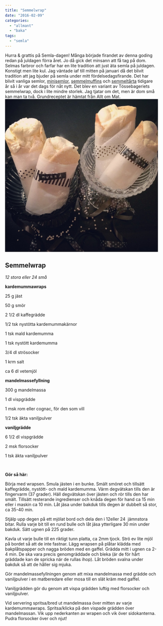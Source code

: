 ```yaml
---
title: "Semmelwrap"
date: "2016-02-09"
categories: 
  - "allmant"
  - "baka"
tags: 
  - "semla"
---
```


Hurra & grattis på Semla-dagen! Många började firandet av denna goding redan på juldagen förra året. Jo då gick det minsann att få tag på dom. Selmas farbror och farfar har en lite tradition att just äta semla på juldagen. Konstigt men lite kul. Jag väntade iaf till mitten på januari då det blivit tradition att jag bjuder på semla under mitt fördelsedagsfirande. Det har blivit vanliga semlor, [minisemlor](/posts/semlor/), [semmelmuffins](/posts/semelmuffins/) och [semmeltårta](/posts/hurra/) tidigare år så i år var det dags för nåt nytt. Det blev en variant av Tössebageriets semmelwrap, dock i lite mindre storlek. Jag tjatar om det, men är dom små kan man ta två. Grundreceptet är hämtat från Allt om Mat.![IMG_0545](/static/img/IMG_0545-1020x1020.jpg)

## **Semmelwrap**

_12 stora eller 24 små_

**kardemummawraps**

25 g jäst

50 g smör

2 1/2 dl kaffegrädde

1/2 tsk nystötta kardemummakärnor

1 tsk mald kardemumma

1 tsk nystött kardemumma

3/4 dl strösocker

1 krm salt

ca 6 dl vetemjöl

**mandelmassefyllning**

300 g mandelmassa

1 dl vispgrädde

1 msk rom eller cognac, för den som vill

1/2 tsk äkta vaniljpulver

**vaniljgrädde**

6 1/2 dl vispgrädde

2 msk florsocker

1 tsk äkta vaniljpulver

 

**Gör så här:**

Börja med wrapsen. Smula jästen i en bunke. Smält smöret och tillsätt kaffegrädde, nystött- och mald kardemumma. Värm degvätskan tills den är fingervarm (37 grader). Häll degvätskan över jästen och rör tills den har smält. Tillsätt resterande ingredienser och knåda degen för hand ca 15 min eller i maskin ca 10 min. Låt jäsa under bakduk tills degen är dubbelt så stor, ca 35-40 min.

Stjälp upp degen på ett mjölat bord och dela den i 12eller 24  jämnstora bitar. Rulla varje bit till en rund bulle och låt jäsa ytterligare 30 min under bakduk. Sätt ugnen på 225 grader.

Kavla ut varje bulle till en riktigt tunn platta, ca 2mm tjock. Strö ev lite mjöl på bordet så att de inte fastnar. Lägg wrapsen på plåtar klädda med bakplåtspapper och nagga bröden med en gaffel. Grädda mitt i ugnen ca 2-4 min. De ska vara precis genomgräddade och bleka (är de för hårt gräddade kan de spricka när de rullas ihop). Låt bröden svalna under bakduk så att de håller sig mjuka.

Gör mandelmassefyllningen genom att mixa mandelmassa med grädde och vaniljpulver i en matberedare eller mosa till en slät kräm med gaffel.

Vaniljgrädden gör du genom att vispa grädden luftig med florsocker och vaniljpulver.

Vid servering spritsa/bred ut mandelmassa över mitten av varje kardemummawraps. Spritsa/klicka på den vispade grädden över mandelmassan. Vik upp nederkanten av wrapen och vik över sidokanterna. Pudra florsocker över och njut!
